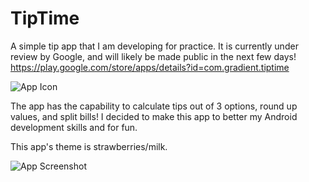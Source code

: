 # TipTime
A simple tip app that I am developing for practice.
It is currently under review by Google, and will likely be made public in the next few days!
https://play.google.com/store/apps/details?id=com.gradient.tiptime

![App Icon](https://lh3.googleusercontent.com/LRIg2EIyDQnYS0l-CIhCzNaqQ0R0izzpzuDMuWTVSf6oUlT_gPtlInzJHWFmDL3jyAv-uH6O55fOgJb7kX11wvZaYeamQAezA1qyVRbROb1tzDX4uz8MG87eo6GeFRXcqH0Pi9tpVhnwQjPOZtgLS16xgcj0fyIG1b7rCM86jCYUgYwlGpNEDfOEYbF7BAB8n-LNNddfQdAvRI5iyabyk7Yn2kkNmtQGlhclu1JTZ4vLUyPY5OGYwV7B7UPv9HcLcQpCbHcwcivjYPcaVeCh8xEsIhskQvIvXLV2aEqG3plsOAzbQa0c96Y95vWXHp5hSV-sG0hhQ_NLbfnqRYHgqB3Y2_LkriwcMQpk3AAKVE0F_-APoNnqxqCJHUZL6rApcLKVM0ztBy9iJEErgCsym-0hVC9NYZdsFwyUrcMzS2ZK-vaYPoPr1Gb5PlOm2Dv2eExTjjHs9_k9TJqXjaXn_75hxx4-OHV2E0eXRNHj066-mZTLFfPLo8Me5Szf9jzmHLL6N25qsAvwkHFHuUHsjzdum-Pd58HJ90nB6tyR9RjgNrnH1uWcdBOwaR05Kj-vZeu0H_IZ4dTNeMvMt78aXQZ_mW6FBBGzjtkstd2f3EY7De4O_xdIUUM2qD-nTnwaPEVMmEhZBLx10mh8kCnI3R5FjQZLJGgHHjOXAYHE3QHl4SIDNhgv9y1WzfB5=s480-no?authuser=0)

The app has the capability to calculate tips out of 3 options, round up values, and split bills!
I decided to make this app to better my Android development skills and for fun.

This app's theme is strawberries/milk.

![App Screenshot](https://lh3.googleusercontent.com/OOO3vqbTQphcqRJ_QvCr-pBFee3zDV6nO7rD7cA2DjmkBCsdsySdkzOvF5piNJOD9kMzBW25l3La80A4Z2sjEYvMeoTw8zJJBLeuHL-6B6dTKrPYAJKwjU2ZHEkiTaszcEhAxLuzXxEX3D7EW74wLLDLJtB5Nfgz2MARE0Nk9fLaUn8Os3c8Kj6iwaFEwzf_HJsnHE5nyXyW_GxEgiRiogeTpb3ZSht87zvB7uGIr-MKFvQ8Zu9sn77WGzlNsojzsD2tVV1I7m89jdeexG15IzuYSqi_XX4WSL1sYu7JQVDjhmhwa8Nbq-MeMXXLq2jpspzCKJm-lN7jKFkBE8gon-xDylUfnfvwvS8kjjVGcZlAZ3th3cNLSNyyh-Z5SJbzjRgZNHmq4qvpxkbZdh5Kwzx7Q5s4uqEqrmXxb1Tk9F_Mlb71oREaLvbaB0I-Xojr0fUk3PJtbwlkyGDS_zKS3wlegtqU769-Gb4rgjT1GnIcN-p0qkXnBWZjbM74S63FPasuR5_tLl0YX95yg53NxyHjP2zpviZik3m5YYrVM8gS535JMAiF4fN1Cj8iSsH1MqYms5CuHu1XwmDWI27u1V909u_RSrh8D_Xx0qrutr3UMEnDY55QF76DBhszVvui8ZU1YPlA8jvUHr2BYmjeoENpdbFZZBc_00vz5VflVXyd7wRP_L85ZgsEkgOG=w947-h1272-no?authuser=0)
